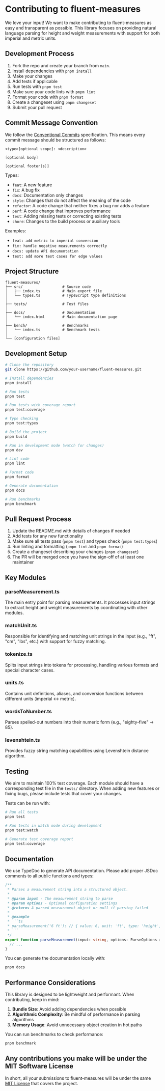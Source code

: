 # Contributing to fluent-measures

We love your input! We want to make contributing to fluent-measures as easy and transparent as possible. This library focuses on providing natural language parsing for height and weight measurements with support for both imperial and metric units.

## Development Process

1. Fork the repo and create your branch from `main`.
2. Install dependencies with `pnpm install`
3. Make your changes
4. Add tests if applicable
5. Run tests with `pnpm test`
6. Make sure your code lints with `pnpm lint`
7. Format your code with `pnpm format`
8. Create a changeset using `pnpm changeset`
9. Submit your pull request

## Commit Message Convention

We follow the [Conventional Commits](https://www.conventionalcommits.org/) specification. This means every commit message should be structured as follows:

```
<type>[optional scope]: <description>

[optional body]

[optional footer(s)]
```

Types:

- `feat`: A new feature
- `fix`: A bug fix
- `docs`: Documentation only changes
- `style`: Changes that do not affect the meaning of the code
- `refactor`: A code change that neither fixes a bug nor adds a feature
- `perf`: A code change that improves performance
- `test`: Adding missing tests or correcting existing tests
- `chore`: Changes to the build process or auxiliary tools

Examples:

- `feat: add metric to imperial conversion`
- `fix: handle negative measurements correctly`
- `docs: update API documentation`
- `test: add more test cases for edge values`

## Project Structure

```
fluent-measures/
├── src/                  # Source code
│   ├── index.ts          # Main export file
│   └── types.ts          # TypeScript type definitions
│
├── tests/                # Test files
│
├── docs/                 # Documentation
│   └── index.html        # Main documentation page
│
├── bench/                # Benchmarks
│   └── index.ts          # Benchmark tests
│
└── [configuration files]
```

## Development Setup

```bash
# Clone the repository
git clone https://github.com/your-username/fluent-measures.git

# Install dependencies
pnpm install

# Run tests
pnpm test

# Run tests with coverage report
pnpm test:coverage

# Type checking
pnpm test:types

# Build the project
pnpm build

# Run in development mode (watch for changes)
pnpm dev

# Lint code
pnpm lint

# Format code
pnpm format

# Generate documentation
pnpm docs

# Run benchmarks
pnpm benchmark
```

## Pull Request Process

1. Update the README.md with details of changes if needed
2. Add tests for any new functionality
3. Make sure all tests pass (`pnpm test`) and types check (`pnpm test:types`)
4. Run linting and formatting (`pnpm lint` and `pnpm format`)
5. Create a changeset describing your changes (`pnpm changeset`)
6. The PR will be merged once you have the sign-off of at least one maintainer

## Key Modules

### parseMeasurement.ts

The main entry point for parsing measurements. It processes input strings to extract height and weight measurements by coordinating with other modules.

### matchUnit.ts

Responsible for identifying and matching unit strings in the input (e.g., "ft", "cm", "lbs", etc.) with support for fuzzy matching.

### tokenize.ts

Splits input strings into tokens for processing, handling various formats and special character cases.

### units.ts

Contains unit definitions, aliases, and conversion functions between different units (imperial ↔ metric).

### wordsToNumber.ts

Parses spelled-out numbers into their numeric form (e.g., "eighty-five" → 85).

### levenshtein.ts

Provides fuzzy string matching capabilities using Levenshtein distance algorithm.

## Testing

We aim to maintain 100% test coverage. Each module should have a corresponding test file in the `tests/` directory. When adding new features or fixing bugs, please include tests that cover your changes.

Tests can be run with:

```bash
# Run all tests
pnpm test

# Run tests in watch mode during development
pnpm test:watch

# Generate test coverage report
pnpm test:coverage
```

## Documentation

We use TypeDoc to generate API documentation. Please add proper JSDoc comments to all public functions and types:

````typescript
/**
 * Parses a measurement string into a structured object.
 *
 * @param input - The measurement string to parse
 * @param options - Optional configuration settings
 * @returns A parsed measurement object or null if parsing failed
 *
 * @example
 * ```ts
 * parseMeasurement('6 ft'); // { value: 6, unit: 'ft', type: 'height', raw: '6 ft' }
 * ```
 */
export function parseMeasurement(input: string, options: ParseOptions = {}): ParsedValue | null {
  // ...
}
````

You can generate the documentation locally with:

```bash
pnpm docs
```

## Performance Considerations

This library is designed to be lightweight and performant. When contributing, keep in mind:

1. **Bundle Size**: Avoid adding dependencies when possible
2. **Algorithmic Complexity**: Be mindful of performance in parsing algorithms
3. **Memory Usage**: Avoid unnecessary object creation in hot paths

You can run benchmarks to check performance:

```bash
pnpm benchmark
```

## Any contributions you make will be under the MIT Software License

In short, all your submissions to fluent-measures will be under the same [MIT License](LICENSE) that covers the project.
